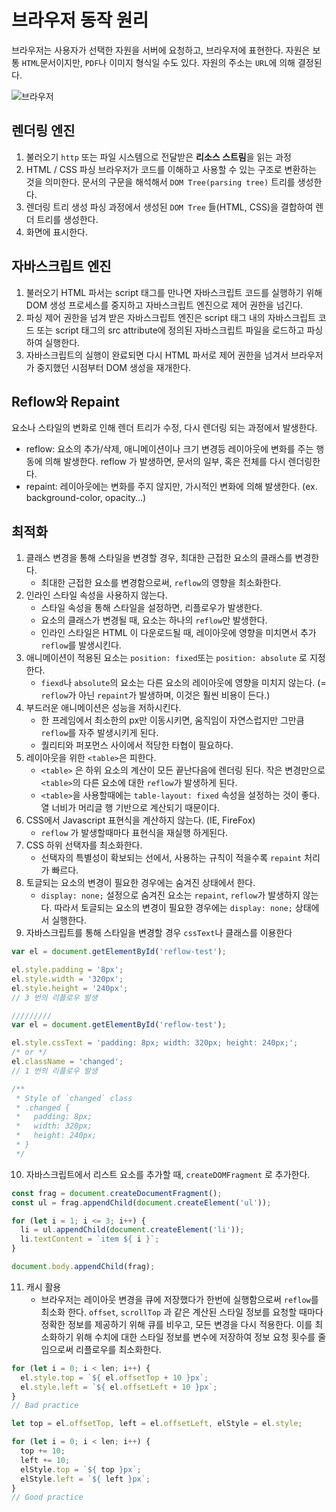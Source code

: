 # 브라우저 동작 원리
브라우저는 사용자가 선택한 자원을 서버에 요청하고, 브라우저에 표현한다. 자원은 보통 `HTML`문서이지만,  `PDF`나 이미지 형식일 수도 있다. 자원의 주소는 `URL`에 의해 결정된다.

![브라우저](https://poiemaweb.com/img/client-server.png)

## 렌더링 엔진
1. 불러오기
`http` 또는 파일 시스템으로 전달받은 **리소스 스트림**을 읽는 과정
2. HTML / CSS 파싱
 브라우저가 코드를 이해하고 사용할 수 있는 구조로 변환하는 것을 의미한다. 문서의 구문을 해석해서 `DOM Tree(parsing tree)` 트리를 생성한다. 
3. 렌더링 트리 생성
파싱 과정에서 생성된 `DOM Tree` 들(HTML, CSS)을 결합하여 렌더 트리를 생성한다.
4. 화면에 표시한다.

## 자바스크립트 엔진
1. 불러오기
HTML 파서는 script 태그를 만나면 자바스크립트 코드를 실행하기 위해 DOM 생성 프로세스를 중지하고 자바스크립트 엔진으로 제어 권한을 넘긴다.
2. 파싱
제어 권한을 넘겨 받은 자바스크립트 엔진은 script 태그 내의 자바스크립트 코드 또는 script 태그의 src attribute에 정의된 자바스크립트 파일을 로드하고 파싱하여 실행한다.
3. 자바스크립트의 실행이 완료되면 다시 HTML 파서로 제어 권한을 넘겨서 브라우저가 중지했던 시점부터 DOM 생성을 재개한다.

## Reflow와 Repaint
요소나 스타일의 변화로 인해 렌더 트리가 수정, 다시 렌더링 되는 과정에서 발생한다.

- reflow: 요소의 추가/삭제, 애니메이션이나 크기 변경등 레이아웃에 변화를 주는 행동에 의해 발생한다. reflow 가 발생하면, 문서의 일부, 혹은 전체를 다시 렌더링한다.
- repaint: 레이아웃에는 변화를 주지 않지만, 가시적인 변화에 의해 발생한다. (ex.  background-color, opacity…)

## 최적화
1. 클래스 변경을 통해 스타일을 변경할 경우, 최대한 근접한 요소의 클래스를 변경한다.
	- 최대한 근접한 요소를 변경함으로써, `reflow`의 영향을 최소화한다.
2. 인라인 스타일 속성을 사용하지 않는다.
	- 스타일 속성을 통해 스타일을 설정하면, 리플로우가 발생한다.
	- 요소의 클래스가 변경될 때, 요소는 하나의 `reflow`만 발생한다.
	- 인라인 스타일은 HTML 이 다운로드될 때, 레이아웃에 영향을 미치면서 추가 `reflow`를 발생시킨다.
3. 애니메이션이 적용된 요소는 `position: fixed`또는 `position: absolute` 로 지정한다.
	- `fiexd`나  `absolute`의 요소는 다른 요소의 레이아웃에 영향을 미치지 않는다.  (= `reflow`가 아닌 `repaint`가 발생하며, 이것은 훨씬 비용이 든다.)
4. 부드러운 애니메이션은 성능을 저하시킨다.
	- 한 프레임에서 최소한의 px만 이동시키면,  움직임이 자연스럽지만 그만큼 `reflow`를 자주 발생시키게 된다.
	- 	퀄리티와 퍼포먼스 사이에서 적당한 타협이 필요하다.
5. 레이아웃을 위한 `<table>`은 피한다.
	- `<table>` 은 하위 요소의 계산이 모든 끝난다음에 렌더링 된다. 작은 변경만으로 `<table>`의 다른 요소에 대한 `reflow`가 발생하게 된다.
	- `<table>`을 사용할때에는 `table-layout: fixed` 속성을  설정하는 것이 좋다. 열 너비가  머리글 행 기반으로 계산되기 때문이다.
6. CSS에서 Javascript 표현식을 계산하지 않는다. (IE, FireFox)
	- `reflow` 가 발생할때마다 표현식을 재실행 하게된다.
7.  CSS  하위 선택자를 최소화한다.
	- 선택자의 특별성이 확보되는 선에서, 사용하는 규칙이 적을수록 `repaint`  처리가 빠르다.
8. 토글되는 요소의 변경이 필요한 경우에는 숨겨진 상태에서 한다.
	- `display: none;` 설정으로 숨겨진 요소는 `repaint`, `reflow`가 발생하지 않는다. 따라서 토글되는 요소의 변경이 필요한 경우에는  `display: none;` 상태에서 실행한다.
9. 자바스크립트를 통해 스타일을 변경할 경우  `cssText`나 클래스를 이용한다
```javascript
var el = document.getElementById('reflow-test');

el.style.padding = '8px';
el.style.width = '320px';
el.style.height = '240px';
// 3 번의 리플로우 발생

/////////
var el = document.getElementById('reflow-test');

el.style.cssText = 'padding: 8px; width: 320px; height: 240px;';
/* or */
el.className = 'changed';
// 1 번의 리플로우 발생

/**
 * Style of `changed` class
 * .changed {
 *   padding: 8px;
 *   width: 320px;
 *   height: 240px;
 * }
 */
```
10. 자바스크립트에서 리스트 요소를 추가할 때,  `createDOMFragment` 로 추가한다.
```javascript
const frag = document.createDocumentFragment();
const ul = frag.appendChild(document.createElement('ul'));

for (let i = 1; i <= 3; i++) {
  li = ul.appendChild(document.createElement('li'));
  li.textContent = `item ${ i }`;
}

document.body.appendChild(frag);

```
11. 캐시 활용
	- 브라우저는 레이아웃 변경을 큐에 저장했다가 한번에 실행함으로써 `reflow`를 최소화 한다. `offset`, `scrollTop` 과 같은 계산된 스타일 정보를 요청할 때마다 정확한 정보를 제공하기 위해 큐를 비우고, 모든 변경을 다시 적용한다. 이를 최소화하기 위해 수치에 대한 스타일 정보를 변수에 저장하여 정보 요청 횟수를 줄임으로써 리플로우를 최소화한다.
```javascript
for (let i = 0; i < len; i++) {
  el.style.top = `${ el.offsetTop + 10 }px`;
  el.style.left = `${ el.offsetLeft + 10 }px`;
}
// Bad practice

let top = el.offsetTop, left = el.offsetLeft, elStyle = el.style;

for (let i = 0; i < len; i++) {
  top += 10;
  left += 10;
  elStyle.top = `${ top }px`;
  elStyle.left = `${ left }px`;
}
// Good practice
```
